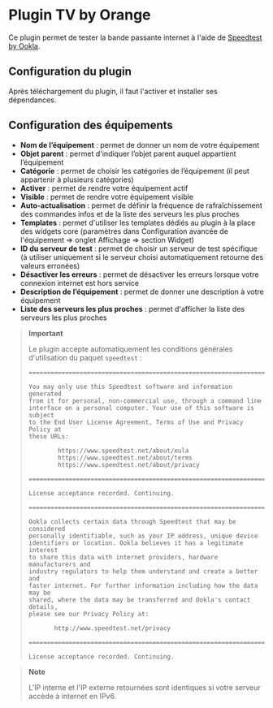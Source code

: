 # Plugin TV by Orange

Ce plugin permet de tester la bande passante internet à l'aide de [Speedtest by Ookla](https://www.speedtest.net).

## Configuration du plugin

Après téléchargement du plugin, il faut l'activer et installer ses dépendances.

## Configuration des équipements

- **Nom de l’équipement** : permet de donner un nom de votre équipement
- **Objet parent** : permet d'indiquer l’objet parent auquel appartient l’équipement
- **Catégorie** : permet de choisir les catégories de l’équipement (il peut appartenir à plusieurs catégories)
- **Activer** : permet de rendre votre équipement actif
- **Visible** : permet de rendre votre équipement visible
- **Auto-actualisation** : permet de définir la fréquence de rafraîchissement des commandes infos et de la liste des serveurs les plus proches
- **Templates** : permet d'utiliser les templates dédiés au plugin à la place des widgets core (paramètres dans Configuration avancée de l'équipement => onglet Affichage => section Widget)
- **ID du serveur de test** : permet de choisir un serveur de test spécifique (à utiliser uniquement si le serveur choisi automatiquement retourne des valeurs erronées)
- **Désactiver les erreurs** : permet de désactiver les erreurs lorsque votre connexion internet est hors service
- **Description de l’équipement** : permet de donner une description à votre équipement
- **Liste des serveurs les plus proches** : permet d'afficher la liste des serveurs les plus proches

> **Important**
>
> Le plugin accepte automatiquement les conditions générales d'utilisation du paquet `speedtest` :
> ```
> ==============================================================================
> 
> You may only use this Speedtest software and information generated
> from it for personal, non-commercial use, through a command line
> interface on a personal computer. Your use of this software is subject
> to the End User License Agreement, Terms of Use and Privacy Policy at
> these URLs:
> 
>         https://www.speedtest.net/about/eula
>         https://www.speedtest.net/about/terms
>         https://www.speedtest.net/about/privacy
> 
> ==============================================================================
> 
> License acceptance recorded. Continuing.
> 
> ==============================================================================
> 
> Ookla collects certain data through Speedtest that may be considered
> personally identifiable, such as your IP address, unique device
> identifiers or location. Ookla believes it has a legitimate interest
> to share this data with internet providers, hardware manufacturers and
> industry regulators to help them understand and create a better and
> faster internet. For further information including how the data may be
> shared, where the data may be transferred and Ookla's contact details,
> please see our Privacy Policy at:
> 
>        http://www.speedtest.net/privacy
> 
> ==============================================================================
> 
> License acceptance recorded. Continuing.
> ```

> **Note**
>
> L'IP interne et l'IP externe retournées sont identiques si votre serveur accède à internet en IPv6.
